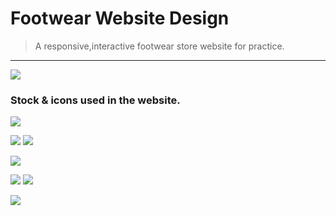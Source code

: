 # Footwear Website Design
> A responsive,interactive footwear store website for practice.

***

[![](https://img.shields.io/badge/-CDN%20JS%20Libraries-0a0a0a.svg?style=flat&colorA=0a0a0a)](https://cdnjs.com/libraries/fontawesome-iconpicker)

### Stock & icons used in the website.

[![](https://img.shields.io/badge/-Fontawesome%20icon-0a0a0a.svg?style=flat&colorA=0a0a0a)](https://fontawesome.com/icons/bars?style=solid)

[![](https://img.shields.io/badge/-Menu%20Icon-0a0a0a.svg?style=flat&colorA=0a0a0a)](https://fontawesome.com/v4.7.0/icon/bars) [![](https://img.shields.io/badge/-Phone%20icon-0a0a0a.svg?style=flat&colorA=0a0a0a)](https://fontawesome.com/v4.7.0/icon/phone)

[![](https://img.shields.io/badge/-Shoe%20print%20icon-0a0a0a.svg?style=flat&colorA=0a0a0a)](https://fontawesome.com/icons/shoe-prints?style=solid)

[![](https://img.shields.io/badge/-Chevron%20left-0a0a0a.svg?style=flat&colorA=0a0a0a)](https://fontawesome.com/v4.7.0/icon/chevron-left) [![](https://img.shields.io/badge/-Cheveron%20right-0a0a0a.svg?style=flat&colorA=0a0a0a)](https://fontawesome.com/v4.7.0/icon/chevron-right)

[![](https://img.shields.io/badge/-Sample%20Shoes-0a0a0a.svg?style=flat&colorA=0a0a0a)](https://unsplash.com/s/photos/shoe)
